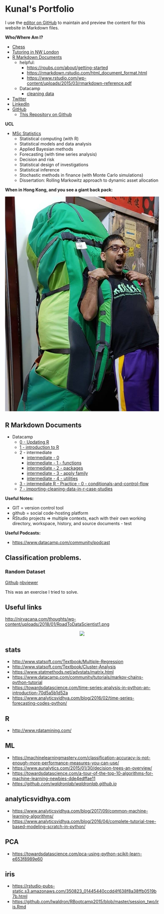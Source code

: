 # Kunal's Portfolio

I use the [editor on GitHub](https://github.com/kunalharia/kunalharia.github.io/edit/master/README.md) to maintain and preview the content for this website in Markdown files.

**Who/Where Am I?**

* [Chess](https://www.chess.com/member/kun-al)
* [Tutoring in NW London](https://www.facebook.com/hariatutors)
* [R Markdown Documents](http://www.rpubs.com/kunalharia)
    * helpful:
        * https://rpubs.com/about/getting-started
        * https://rmarkdown.rstudio.com/html_document_format.html
        * https://www.rstudio.com/wp-content/uploads/2015/03/rmarkdown-reference.pdf
    * Datacamp
        * [cleaning data](http://rpubs.com/KunalHaria/378906)
* [Twitter](https://twitter.com/KunalHaria10)
* [LinkedIn](http://linkedin.com/in/kunal-haria)
* [GitHub](https://github.com/kunalharia)
    * [This Repository on Github](https://github.com/kunalharia/kunalharia.github.io)

**UCL**

* [MSc Statistics](https://www.ucl.ac.uk/prospective-students/graduate/taught/degrees/statistics-msc)
    *	Statistical computing (with R)
    *	Statistical models and data analysis
    *	Applied Bayesian methods
    *	Forecasting (with time series analysis)
    *	Decision and risk
    *	Statistical design of investigations
    *	Statistical inference
    *	Stochastic methods in finance (with Monte Carlo simulations)
    *	Dissertation: Rolling Markowitz approach to dynamic asset allocation

**When in Hong Kong, and you see a giant back pack:**

<p align="center">
  <img src="https://raw.githubusercontent.com/kunalharia/kunalharia.github.io/master/images/HKJan2018.jpg">
</p>

## R Markdown Documents
* Datacamp
    * [0 - Updating R](http://rpubs.com/KunalHaria/386067)
    * [1 - introduction to R](http://rpubs.com/KunalHaria/386063)
    * 2 - intermediate
        * [intermediate - 0](http://rpubs.com/KunalHaria/386070)
        * [intermediate - 1 - functions](http://rpubs.com/KunalHaria/386074)
        * [intermediate - 2 - packages](http://rpubs.com/KunalHaria/386078)
        * [intermediate - 3 - apply family](http://rpubs.com/KunalHaria/386082)
        * [intermediate - 4 - utilities](http://rpubs.com/KunalHaria/386083)
    * [3 - intermediate R - Practice - 0 - conditionals-and-control-flow](http://rpubs.com/KunalHaria/386239)
    * [7 - importing-cleaning-data-in-r-case-studies](http://rpubs.com/KunalHaria/386238)

**Useful Notes:**

* GIT = version control tool
* github = social code-hosting platform
* RStudio projects => multiple contexts, each with their own working directory, workspace, history, and source documents - test

**Useful Podcasts:**

* https://www.datacamp.com/community/podcast

## Classification problems.

### Random Dataset

[Github](https://github.com/kunalharia/kunalharia.github.io/blob/master/ipynb/StatusToday%20-%20binary%20classification%20task%20-%20by%20Kunal.ipynb) [nbviewer](http://nbviewer.jupyter.org/github/kunalharia/kunalharia.github.io/blob/master/ipynb/StatusToday%20-%20binary%20classification%20task%20-%20by%20Kunal.ipynb)

This was an exercise I tried to solve.

## Useful links

http://nirvacana.com/thoughts/wp-content/uploads/2018/01/RoadToDataScientist1.png

<p align="center">
  <img src="http://nirvacana.com/thoughts/wp-content/uploads/2018/01/RoadToDataScientist1.png">
</p>

## stats

* http://www.statsoft.com/Textbook/Multiple-Regression
* http://www.statsoft.com/Textbook/Cluster-Analysis
* https://www.statmethods.net/advstats/matrix.html
* https://www.datacamp.com/community/tutorials/markov-chains-python-tutorial
* https://towardsdatascience.com/time-series-analysis-in-python-an-introduction-70d5a5b1d52a
* https://www.analyticsvidhya.com/blog/2016/02/time-series-forecasting-codes-python/

## R

* http://www.rdatamining.com/

## ML

* https://machinelearningmastery.com/classification-accuracy-is-not-enough-more-performance-measures-you-can-use/
* https://www.aunalytics.com/2015/01/30/decision-trees-an-overview/
* https://towardsdatascience.com/a-tour-of-the-top-10-algorithms-for-machine-learning-newbies-dde4edffae11
* *https://github.com/waldronlab/waldronlab.github.io*

## analyticsvidhya.com

* https://www.analyticsvidhya.com/blog/2017/09/common-machine-learning-algorithms/
* https://www.analyticsvidhya.com/blog/2016/04/complete-tutorial-tree-based-modeling-scratch-in-python/

## PCA

* https://towardsdatascience.com/pca-using-python-scikit-learn-e653f8989e60

## iris

* https://rstudio-pubs-static.s3.amazonaws.com/350823_01445440ccdd4f638f8a38ffb0519b7b.html
* https://github.com/lwaldron/RBootcamp2015/blob/master/session_two/iris.Rmd
